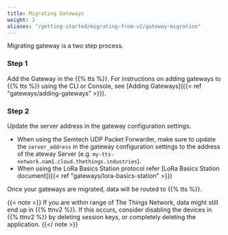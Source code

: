 ```yaml
---
title: Migrating Gateways
weight: 2
aliases: "/getting-started/migrating-from-v2/gateway-migration"
---
```


Migrating gateway is a two step process.

### Step 1

Add the Gateway in the {{% tts %}}. For instructions on adding gateways to {{% tts %}} using the CLI or Console, see [Adding Gateways]({{< ref "gateways/adding-gateways" >}}).

### Step 2

Update the server address in the gateway configuration settings.
- When using the Semtech UDP Packet Forwarder, make sure to update the `server_address` in the gateway configuration settings to the address of the ateway Server (e.g. `my-tts-network.nam1.cloud.thethings.industries`).
- When using the LoRa Basics Station protocol refer [LoRa Basics Station document]({{< ref "gateways/lora-basics-station" >}})

Once your gateways are migrated, data will be routed to {{% tts %}}.

{{< note >}} If you are within range of The Things Network, data might still end up in {{% ttnv2 %}}. If this occurs, consider disabling the devices in {{% ttnv2 %}} by deleting session keys, or completely deleting the application. {{</ note >}}
